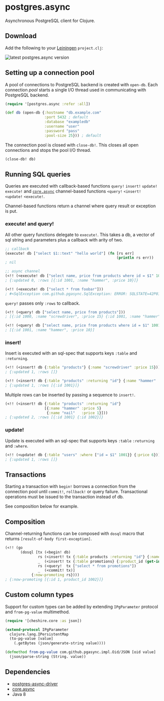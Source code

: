 postgres.async
==============

Asynchronous PostgreSQL client for Clojure.

## Download

Add the following to your [Leiningen](http://github.com/technomancy/leiningen) `project.clj`:

![latest postgres.async version](https://clojars.org/alaisi/postgres.async/latest-version.svg)


## Setting up a connection pool

A pool of connections to PostgreSQL backend is created with `open-db`. Each connection *pool* starts a single I/O thread used in communicating with PostgreSQL backend.

```clojure
(require '[postgres.async :refer :all])

(def db (open-db {:hostname "db.example.com"
                  :port 5432 ; default
                  :database "exampledb"
                  :username "user"
                  :password "pass"
                  :pool-size 25})) ; default
```

The connection pool is closed with `close-db!`. This closes all open connections and stops the pool I/O thread.

```clojure
(close-db! db)
```

## Running SQL queries

Queries are executed with callback-based functions `query!` `insert!` `update!` `execute!` and [`core.async`](https://github.com/clojure/core.async) channel-based functions `<query!` `<insert!` `<update!` `<execute!`.

Channel-based functions return a channel where query result or exception is put.

### execute! and query!

All other query functions delegate to `execute!`. This takes a db, a vector of sql string and parameters plus a callback with arity of two.

```clojure
;; callback
(execute! db ["select $1::text" "hello world"] (fn [rs err]
                                                   (println rs err))
; nil

;; async channel
(<!! (<execute! db ["select name, price from products where id = $1" 1001]))
; {:updated 0, :rows [{:id 1001, :name "hammer", :price 10}]}

(<!! (<execute! db ["select * from foobar"]))
; #<SqlException com.github.pgasync.SqlException: ERROR: SQLSTATE=42P01, MESSAGE=relation "foobar" does not exist>
```

`query!` passes only `:rows` to callback.

```clojure
(<!! (<query! db ["select name, price from products"]))
; [{:id 1000, :name "screwdriver", :price 15} {:id 1001, :name "hammer", :price 10}]

(<!! (<query! db ["select name, price from products where id = $1" 1001]))
; [{:id 1001, :name "hammer", :price 10}]
```

### insert!

Insert is executed with an sql-spec that supports keys `:table` and `:returning`.

```clojure
(<!! (<insert! db {:table "products"} {:name "screwdriver" :price 15}))
; {:updated 1, :rows []}

(<!! (<insert! db {:table "products" :returning "id"} {:name "hammer" :price 5}))
; {:updated 1, :rows [{:id 1001}]}
```

Multiple rows can be inserted by passing a sequence to `insert!`.

```clojure
(<!! (<insert! db {:table "products" :returning "id"}
                  [{:name "hammer" :price 5}
                   {:name "nail"   :price 1}]))
; {:updated 2, :rows [{:id 1001} {:id 1002}]}
```

### update!

Update is executed with an sql-spec that supports keys `:table` `:returning` and `:where`.

```clojure
(<!! (<update! db {:table "users" :where ["id = $1" 1001}} {:price 6}))
; {:updated 1, :rows []}
```

## Transactions

Starting a transaction with `begin!` borrows a connection from the connection pool until `commit!`, `rollback!` or query failure. Transactional operations must be issued to the transaction instead of db.

See composition below for example.

## Composition

Channel-returning functions can be composed with `dosql` macro that returns `[result-of-body first-exception]`.

```clojure
(<!! (go
       (dosql [tx (<begin! db)
               rs (<insert! tx {:table products :returning "id"} {:name "saw"})
               _  (<insert! tx {:table promotions} {:product_id (get-in rs [:rows 0 :id])})
               rs (<query!  tx ["select * from promotions"])
               _  (<commit! tx)]
            {:now-promoting rs})))
; {:now-promoting [{:id 1, product_id 1002}]}
```

## Custom column types

Support for custom types can be added by extending `IPgParameter` protocol and `from-pg-value` multimethod.

```clojure
(require '[cheshire.core :as json])

(extend-protocol IPgParameter 
  clojure.lang.IPersistentMap
  (to-pg-value [value]
    (.getBytes (json/generate-string value))))

(defmethod from-pg-value com.github.pgasync.impl.Oid/JSON [oid value]
  (json/parse-string (String. value))
```

## Dependencies

* [postgres-async-driver](https://github.com/alaisi/postgres-async-driver)
* [core.async](https://github.com/clojure/core.async)
* Java 8
